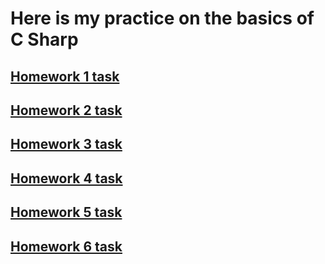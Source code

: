 # Here is my practice on the basics of C Sharp
## [Homework 1 task](https://github.com/STEP-IT-Academy/CSharp_Basics/blob/HW_1/C%23_HW_1.pdf)
## [Homework 2 task](https://github.com/STEP-IT-Academy/CSharp_Basics/blob/HW_2/C%23_HW_2.pdf)
## [Homework 3 task](https://github.com/STEP-IT-Academy/CSharp_Basics/blob/HW_3/C%23_HW_3.pdf)
## [Homework 4 task](https://github.com/STEP-IT-Academy/CSharp_Basics/blob/HW_4/C%23_HW_4.pdf)
## [Homework 5 task](https://github.com/STEP-IT-Academy/CSharp_Basics/blob/HW_5/C%23_HW_5.pdf)
## [Homework 6 task](https://github.com/STEP-IT-Academy/CSharp_Basics/blob/HW_6/C%23_HW_6.pdf)
